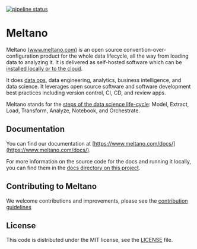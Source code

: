 [![pipeline status](https://gitlab.com/meltano/meltano/badges/master/pipeline.svg)](https://gitlab.com/meltano/meltano/commits/master)

# Meltano

Meltano [(www.meltano.com)](https://meltano.com/) is an open source convention-over-configuration product for the whole data lifecycle, all the way from loading data to analyzing it. It is delivered as self-hosted software which can be [installed locally or to the cloud](http://meltano.com/docs/installation.html).

It does [data ops](https://en.wikipedia.org/wiki/DataOps), data engineering, analytics, business intelligence, and data science. It leverages open source software and software development best practices including version control, CI, CD, and review apps.

Meltano stands for the [steps of the data science life-cycle](#data-science-lifecycle): Model, Extract, Load, Transform, Analyze, Notebook, and Orchestrate.

## Documentation

You can find our documentation at [https://www.meltano.com/docs/](https://www.meltano.com/docs/).

For more information on the source code for the docs and running it locally, you can find them in the [docs directory on this project](https://gitlab.com/meltano/meltano/tree/master/docs).

## Contributing to Meltano

We welcome contributions and improvements, please see the [contribution guidelines](https://meltano.com/docs/contributing.html)

## License

This code is distributed under the MIT license, see the [LICENSE](LICENSE) file.

[docker-compose]: https://docs.docker.com/compose/
